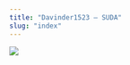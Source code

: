 ```yaml
---
title: "Davinder1523 – SUDA"
slug: "index"
---
```


[![](/wp-content/2007/11/Davinder1523-300x225.jpg)](/wp-content/2007/11/Davinder1523.jpg)
